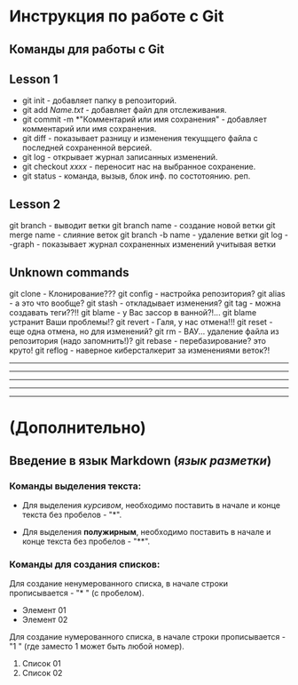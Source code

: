 # Инструкция по работе с Git



## Команды для работы с Git

## Lesson 1

* git init - добавляет папку в репозиторий. 
* git add *Name.txt* - добавляет файл для отслеживания.
* git commit -m *"Комментарий или имя сохранения" - добавляет комментарий или имя сохранения.
* git diff - показывает разницу и изменения текущщего файла с последней сохраненной версией.
* git log - открывает журнал записанных изменений.
* git checkout *xxxx* - переносит нас на выбранное сохранение.
* git status - команда, вызыв, блок инф. по состотоянию. реп.


## Lesson 2
git branch - выводит ветки
git branch name - создание новой ветки
git merge name - слияние веток
git branch -b name - удаление ветки
git log --graph - показывает журнал сохраненных изменений учитывая ветки


## Unknown commands
git clone - Клонирование???
git config - настройка репозитория?
git alias - а это что вообще?
git stash - откладывает изменения?
git tag - можна создавать теги??!!
git blame - у Вас зассор в ванной?!... git blame устранит Ваши проблемы!?
git revert - Галя, у нас отмена!!!
git reset - еще одна отмена, но для изменений?
git rm - ВАУ... удаление файла из репозитория (надо запомнить!)?
git rebase - перебазирование? это круто!
git reflog - наверное киберсталкерит за изменениями веток?!


---
---
---
---
---


# (Дополнительно)
## Введение в язык Markdown (*язык разметки*)
### Команды выделения текста:

* Для выделения *курсивом*, необходимо поставить в начале и конце текста без пробелов - "*".

* Для выделения **полужирным**, необходимо поставить в начале и конце текста без пробелов - "**".

### Команды для создания списков:

Для создание ненумерованного списка, в начале строки прописывается - "* " (с пробелом). 
* Элемент 01
* Элемент 02

Для создание нумерованного списка, в начале строки прописывается - "1 " (где заместо 1 может быть любой номер). 

1. Список 01
2. Список 02



